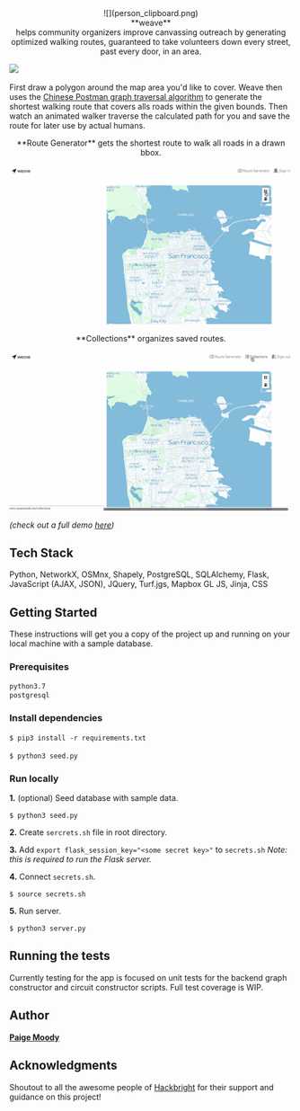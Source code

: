 <center>![](person_clipboard.png)<br>**weave**<br> helps community organizers improve canvassing outreach by generating optimized walking routes, guaranteed to take volunteers down every street, past every door, in an area. </center>

![](homepage.gif)

First draw a polygon around the map area you'd like to cover. Weave then uses the [Chinese Postman graph traversal algorithm](https://en.wikipedia.org/wiki/Route_inspection_problem) to generate the shortest walking route that covers alls roads within the given bounds. Then watch an animated walker traverse the calculated path for you and save the route for later use by actual humans.


<center>**Route Generator** gets the shortest route to walk all roads in a drawn bbox.</center>

![](route_creation.gif)

<center>**Collections** organizes saved routes.</center>

![](collections.gif)

*(check out a full demo [here](https://www.youtube.com/watch?v=u1m2kKUy4L0))*

## Tech Stack
Python, NetworkX, OSMnx, Shapely, PostgreSQL, SQLAlchemy, Flask, JavaScript (AJAX, JSON), JQuery, Turf.jgs, Mapbox GL JS, Jinja, CSS

## Getting Started

These instructions will get you a copy of the project up and running on your local machine with a sample database.

### Prerequisites

```
python3.7
postgresql
```

### Install dependencies 

```
$ pip3 install -r requirements.txt

$ python3 seed.py
```

### Run locally

**1.** (optional) Seed database with sample data.

	$ python3 seed.py

**2.** Create `sercrets.sh` file in root directory. 

**3.** Add `export flask_session_key="<some secret key>"` to `secrets.sh` *Note: this is required to run the Flask server.*

**4.** Connect `secrets.sh`. 

	$ source secrets.sh

	
**5.** Run server.

	$ python3 server.py

## Running the tests

Currently testing for the app is focused on unit tests for the backend graph constructor and circuit constructor scripts. Full test coverage is WIP. 


## Author

**[Paige Moody](https://www.linkedin.com/in/paige-moody)** 


## Acknowledgments

Shoutout to all the awesome people of [Hackbright](https://hackbrightacademy.com/) for their support and guidance on this project!
